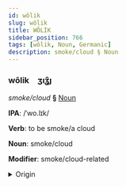 ```yaml
---
id: wôlik
slug: wôlik
title: WÔLİK
sidebar_position: 766
tags: [wôlik, Noun, Germanic]
description: smoke/cloud § Noun
---
```


### wôlik&emsp;<span kind="abugida">ʒıʓ̑ȷ</span>

*smoke/cloud* **§** [Noun](../../tags/Noun)

**IPA**: /ˈwo.lɪk/

**Verb**: to be smoke/a cloud

**Noun**: smoke/cloud

**Modifier**: smoke/cloud-related

<details>
    <summary>Origin</summary>
    Dutch wolk /ʋɔlk/<br/>
    <em>Germanic Language Family</em>
</details>